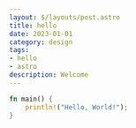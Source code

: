 ```yaml
---
layout: $/layouts/post.astro
title: hello
date: 2023-01-01
category: design
tags:
- hello
- astro
description: Welcome
---
```



```rust
fn main() {
    println!("Hello, World!");
}
```
